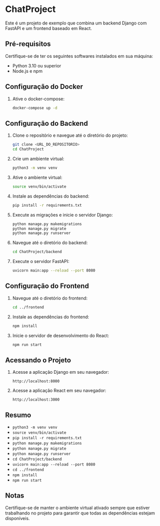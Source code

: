 # ChatProject

Este é um projeto de exemplo que combina um backend Django com FastAPI e um frontend baseado em React.

## Pré-requisitos

Certifique-se de ter os seguintes softwares instalados em sua máquina:

- Python 3.10 ou superior
- Node.js e npm

## Configuração do Docker

1. Ative o docker-compose:

    ```bash
    docker-compose up -d
    ```

## Configuração do Backend

1. Clone o repositório e navegue até o diretório do projeto:
    ```bash
    git clone <URL_DO_REPOSITORIO>
    cd ChatProject
    ```

2. Crie um ambiente virtual:
    ```bash
    python3 -m venv venv
    ```

3. Ative o ambiente virtual:
    ```bash
    source venv/bin/activate
    ```

4. Instale as dependências do backend:
    ```bash
    pip install -r requirements.txt
    ```

5. Execute as migrações e inicie o servidor Django:
    ```bash
    python manage.py makemigrations
    python manage.py migrate
    python manage.py runserver
    ```

6. Navegue até o diretório do backend:
    ```bash
    cd ChatProject/backend
    ```

7. Execute o servidor FastAPI:
    ```bash
    uvicorn main:app --reload --port 8080
    ```

## Configuração do Frontend

1. Navegue até o diretório do frontend:
    ```bash
    cd ../frontend
    ```

2. Instale as dependências do frontend:
    ```bash
    npm install
    ```

3. Inicie o servidor de desenvolvimento do React:
    ```bash
    npm run start
    ```

## Acessando o Projeto

1. Acesse a aplicação Django em seu navegador:
    ```
    http://localhost:8000
    ```

2. Acesse a aplicação React em seu navegador:
    ```
    http://localhost:3000
    ```

## Resumo

- `python3 -m venv venv`
- `source venv/bin/activate`
- `pip install -r requirements.txt`
- `python manage.py makemigrations`
- `python manage.py migrate`
- `python manage.py runserver`
- `cd ChatProject/backend`
- `uvicorn main:app --reload --port 8080`
- `cd ../frontend`
- `npm install`
- `npm run start`

## Notas

Certifique-se de manter o ambiente virtual ativado sempre que estiver trabalhando no projeto para garantir que todas as dependências estejam disponíveis.
